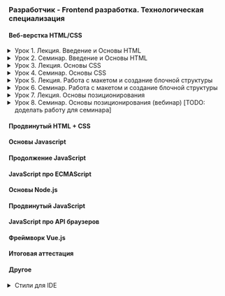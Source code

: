 ### Разработчик - Frontend разработка. Технологическая специализация

#### Веб-верстка HTML/CSS

<details class="desc" data-number="1"><summary>Урок 1. Лекция. Введение и Основы HTML</summary>

- Что такое HTML и CSS. Как работает интернет. Устройство сайта. Виду сайтов. Основные протоколы. Процесс разработки сайта. Структура HTML-документа. Виды тегов. Спецсимволы. Списки. Гиперссылки. Изображениā. Формы и их элементы.
- [Работа](html_css/lesson_1)

</details>
<details class="desc" data-number="2"><summary>Урок 2. Семинар. Введение и Основы HTML</summary>

- Выполнение практических заданий в соответствии с презентацией к уроку
- [Работа](html_css/lesson_2)
  - Скачать и настроить редактор кода, если этого не сделали на семинаре.
  - Создать пустую папку, придумать название.
  - Создать первую html страницу (index.html).
  - Добавить структуру html документа.
  - Добавить меню сайта (Меню сайта должно быть на каждой странице, оно должно быть одинаковым): ###### a. Главная ###### b. Каталог ###### c. Контакты
  - Создать заголовок h1 с текстом “Главная страница”.
  - Добавить параграф p с произвольным текстом (lorem) (используем расширение emmet уже установленное в vsc, для этого вводим lorem и нажимаем клавишу tab).
  - Создать подзаголовок h2 с текстом “Добро пожаловать на сайт”.
  - Добавить три параграфа p с произвольным текстом (lorem).
  - Рядом с файлом index.html создать папку catalog.
  - Внутри папки catalog создать файл catalog.html.
  - На странице “каталог” добавить структуру html-документа.
  - Добавить меню сайта (такое же, как на главной странице).
  - Добавить Заголовок h1 с текстом “Каталог”.
  - Создать параграф p с произвольным текстом из 150 слов для этого вводим “lorem150” и нажимаем tab.
  - Сделать переходы с главной страницы на страницу каталог, при нажатии на меню сайта и переход со страницы каталог на главную страницу.
  - Создать папку img и разместить ее рядом с index.html.
  - Добавить в папку img произвольные фотографии товаров, по вашей тематике можно выбрать любое фото https://www.freepik.com/search?format=search&orientation=portrait&query=products
  - На странице “Каталог” после заголовка h1 и параграфа p добавить ###### a. Изображение товара ###### b. Название товара ###### c. Описание товара
  - Добавить 3 таких товара на страницу каталога (не следует добавлять более 3-х товаров)

</details>
<details class="desc" data-number="3"><summary>Урок 3. Лекция. Основы CSS</summary>

- На данном уроке мы узнаем основы css и как подключаются стили к проекту. Какие осноные свойства стилей бывают. Посмотрим на практике, как можно добавить стили к проекту. Какие способы объявления css возможны и какой лучше выбрать.
- [Работа](html_css/lesson_3)

</details>
<details class="desc" data-number="4"><summary>Урок 4. Семинар. Основы CSS</summary>

- Выполнение практических заданий в соответствии с презентацией к уроку
- [Работа](html_css/lesson_4)
  - Открыть Домашнюю работу из урока 1.
  - Создать файл стилей style.css, подключить ко всем страницам
  - Задать стиль `a { text-decoration: none; }`
  - Проверить работу стилей на всех страницах.
  - Разделить экран на 2 части, сделать так, чтобы файл стилей располагался справа, а все html-файлы были слева.
  - Для всех ссылок меню задать класс (придумать логичное название класса)<br><br>
    - ```css
      color: cornflowerblue;
      font-size: 16px;
      line-height: 20px;
      ```
  - Проверить отображения стилей на всех страницах проекта.
  - Для всех заголовков h1 на сайте задать класс и к нему стиль<br><br>
    - ```css
      color: #222222;
      font-size: 28px;
      line-height: 36px;
      font-weight: bold;
      ```
  - Для всех параграфов в проекте задать класс. К данному классу задать стили:<br><br>
    - ```css
      font-style: normal;
      font-weight: 300;
      font-size: 18px;
      line-height: 30px;
      color: #7D7987;
      ```
  - Для заголовков h2 задать класс. К данному классу указать стиль:<br><br>
    - ```css
      color: coral;
      font-style: normal;
      font-weight: 700;
      font-size: 36px;
      line-height: 80px;
      ```

</details>
<details class="desc" data-number="5"><summary>Урок 5. Лекция. Работа с макетом и создание блочной структуры</summary>

- Что такое макет. Визуальная вёрстка. Как работать с макетом в формате Figma. Особенности строчных и блочных элементов. Формирование блочной модели
- [Работа](html_css/lesson_5)

</details>
<details class="desc" data-number="6"><summary>Урок 6. Семинар. Работа с макетом и cоздание блочной структуры</summary>

- Выполнение практических заданий в соответствии с презентацией к уроку
- [Работа](html_css/lesson_6)
  - Открыть макет сайта [figma](https://www.figma.com/file/mnLY69cYE5cqWM5w6n5hXx/Seo-%26-Digital-Marketing-Landing-Page?node-id=23%3A2)
  - Необходимо представить разбиение часть на блоки (Для тех учеников, которые умеют работать с Figma, разбить представленную на скриншоте часть на блоки, как в семинаре).
  - Создать новую папку.
  - Создать файл index.html.
  - В соответствии с макетом необходимо:
    - Добавить все блоки по сайту
    - Добавить все наполнение блоков (html контент)
    - Все заголовки, параграфы кнопки и изображения Позиционирование задавать не нужно
    - Создать файл стилей style.css:
      - Подключить стили к index.html.
      - Добавить обнуление стилей.
      - Добавить все необходимые отступы margin, padding.
  - Все домашние задания являются повторением того что делается на семинаре, поэтому перед выполнением обязательно посмотрите семинар.

</details>
<details class="desc" data-number="7"><summary>Урок 7. Лекция. Основы позиционирования</summary>

- Свойство display. Flexbox и Grid layout. Позиционирование блоков.
- [Работа](html_css/lesson_7)

</details>
<details class="desc" data-number="8"><summary>Урок 8. Семинар. Основы позиционирования (вебинар) [TODO: доделать работу для семинара]</summary>

- Выполнение практических заданий в соответствии с презентацией к уроку
  - [figma](https://www.figma.com/file/3jcBxpXXVlwvD3bY16lbLW/Landing_Page-(Copy)-(Copy)?node-id=0%3A1&mode=dev) - макет
  - [caniuse](https://caniuse.com/)
  - [flex box froggy](https://flexboxfroggy.com/#ru) - тренажер по флексам
- [Работа](html_css/lesson_8)
  - Мы продолжаем работать с проектом из прошлого урока [figma](https://www.figma.com/file/mnLY69cYE5cqWM5w6n5hXx/Seo-%26-Digital-Marketing-Landing-Page?node-id=186%3A2)
  - В данном домашнем задании мы будем добавлять стилистику и позиционирование для верхнего блока сайта
    - Для всех html-элементов из прошлого урока, вам необходимо задать стили в соответствии с макетом.
    - Расставить все элементы в соответствии с макетом.

</details>

#### Продвинутый HTML + CSS

#### Основы Javascript

#### Продолжение JavaScript

#### JavaScript про ECMAScript

#### Основы Node.js

#### Продвинутый JavaScript

#### JavaScript про API браузеров

#### Фреймворк Vue.js

#### Итоговая аттестация

#### Другое

<details class="desc"><summary>Стили для IDE</summary>

<style>
.desc {
    margin: 0 0 0 1em;
    padding: 0 0 1em;
}
.desc summary {
    margin: 0 0 -1em;
    list-style-position: outside;
    cursor: pointer;
    
}
.desc pre {
    border: 1px solid #37b;
    margin: -1em 0 1.5em;
    padding: 0.3em 0.6em;
}
</style>

</details>